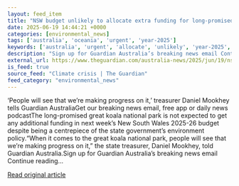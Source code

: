 ```yaml
---
layout: feed_item
title: "NSW budget unlikely to allocate extra funding for long-promised great koala national park"
date: 2025-06-19 14:44:21 +0000
categories: [environmental_news]
tags: ['australia', 'oceania', 'urgent', 'year-2025']
keywords: ['australia', 'urgent', 'allocate', 'unlikely', 'year-2025', 'oceania', 'budget']
description: "Sign up for Guardian Australia’s breaking news email Continue reading"
external_url: https://www.theguardian.com/australia-news/2025/jun/19/nsw-budget-unlikely-to-allocate-extra-funding-for-long-promised-great-koala-national-park
is_feed: true
source_feed: "Climate crisis | The Guardian"
feed_category: "environmental_news"
---
```


‘People will see that we’re making progress on it,’ treasurer Daniel Mookhey tells Guardian AustraliaGet our breaking news email, free app or daily news podcastThe long-promised great koala national park is not expected to get any additional funding in next week’s New South Wales 2025-26 budget despite being a centrepiece of the state government’s environment policy.“When it comes to the great koala national park, people will see that we’re making progress on it,” the state treasurer, Daniel Mookhey, told Guardian Australia.Sign up for Guardian Australia’s breaking news email Continue reading...

[Read original article](https://www.theguardian.com/australia-news/2025/jun/19/nsw-budget-unlikely-to-allocate-extra-funding-for-long-promised-great-koala-national-park)
